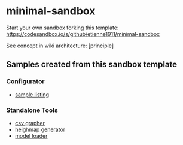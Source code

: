 # minimal-sandbox

Start your own sandbox forking this template: https://codesandbox.io/s/github/etienne1911/minimal-sandbox

See concept in wiki architecture: [principle]

## Samples created from this sandbox template

### Configurator
- [sample listing]()
### Standalone Tools
- [csv grapher](https://lfv68.csb.app/)
- [heighmap generator]()
- [model loader]()
